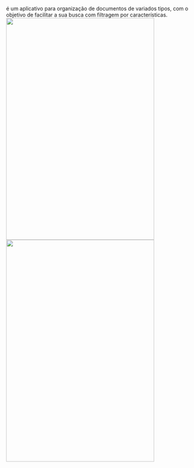 
é um aplicativo para organização de documentos de variados tipos, com o objetivo de facilitar a sua busca com filtragem por características.
<img align="center" height="600" width="400" src="Texto do seu parágrafo/1.jpg">
<img align="center" height="600" width="400" src="Texto do seu parágrafo/2.jpg">
